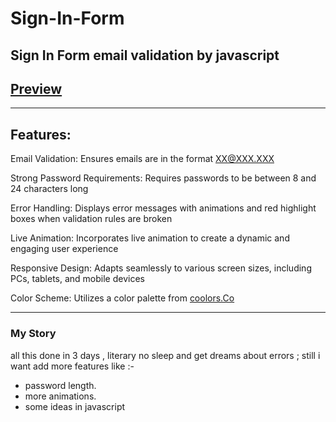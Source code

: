 # Sign-In-Form
Sign In Form email validation by javascript
---
## [Preview](https://shadowvoid-king.github.io/Sign-In-Form/)
---
## Features:

Email Validation: Ensures emails are in the format XX@XXX.XXX

Strong Password Requirements: Requires passwords to be between 8 and 24 characters long

Error Handling: Displays error messages with animations and red highlight boxes when validation rules are broken

Live Animation: Incorporates live animation to create a dynamic and engaging user experience

Responsive Design: Adapts seamlessly to various screen sizes, including PCs, tablets, and mobile devices

Color Scheme: Utilizes a color palette from [coolors.Co](https://coolors.co/palette/03045e-0077b6-00b4d8-90e0ef-caf0f8)

---
### My Story
all this done in 3 days , literary no sleep and get dreams about errors ; still i want add more features like :-
  - password length.
  - more animations.
  - some ideas in javascript
